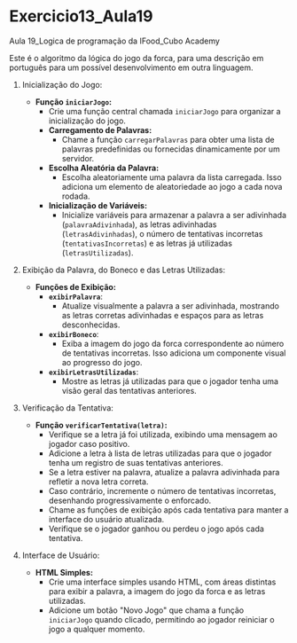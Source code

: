 # Exercicio13_Aula19
Aula 19_Logica de programação da IFood_Cubo Academy

Este é o algoritmo da lógica do jogo da forca, para uma descrição em português para um possível desenvolvimento em outra linguagem.

1) Inicialização do Jogo:
   - **Função `iniciarJogo`:**
      - Crie uma função central chamada `iniciarJogo` para organizar a inicialização do jogo.
      - **Carregamento de Palavras:**
         - Chame a função `carregarPalavras` para obter uma lista de palavras predefinidas ou fornecidas dinamicamente por um servidor.
      - **Escolha Aleatória da Palavra:**
         - Escolha aleatoriamente uma palavra da lista carregada. Isso adiciona um elemento de aleatoriedade ao jogo a cada nova rodada.
      - **Inicialização de Variáveis:**
         - Inicialize variáveis para armazenar a palavra a ser adivinhada (`palavraAdivinhada`), as letras adivinhadas (`letrasAdivinhadas`), o número de tentativas incorretas (`tentativasIncorretas`) e as letras já utilizadas (`letrasUtilizadas`).

2) Exibição da Palavra, do Boneco e das Letras Utilizadas:
   - **Funções de Exibição:**
      - **`exibirPalavra`**:
         - Atualize visualmente a palavra a ser adivinhada, mostrando as letras corretas adivinhadas e espaços para as letras desconhecidas.
      - **`exibirBoneco`**:
         - Exiba a imagem do jogo da forca correspondente ao número de tentativas incorretas. Isso adiciona um componente visual ao progresso do jogo.
      - **`exibirLetrasUtilizadas`**:
         - Mostre as letras já utilizadas para que o jogador tenha uma visão geral das tentativas anteriores.

3) Verificação da Tentativa:
   - **Função `verificarTentativa(letra)`:**
      - Verifique se a letra já foi utilizada, exibindo uma mensagem ao jogador caso positivo.
      - Adicione a letra à lista de letras utilizadas para que o jogador tenha um registro de suas tentativas anteriores.
      - Se a letra estiver na palavra, atualize a palavra adivinhada para refletir a nova letra correta.
      - Caso contrário, incremente o número de tentativas incorretas, desenhando progressivamente o enforcado.
      - Chame as funções de exibição após cada tentativa para manter a interface do usuário atualizada.
      - Verifique se o jogador ganhou ou perdeu o jogo após cada tentativa.

4) Interface de Usuário:
   - **HTML Simples:**
      - Crie uma interface simples usando HTML, com áreas distintas para exibir a palavra, a imagem do jogo da forca e as letras utilizadas.
      - Adicione um botão "Novo Jogo" que chama a função `iniciarJogo` quando clicado, permitindo ao jogador reiniciar o jogo a qualquer momento.
